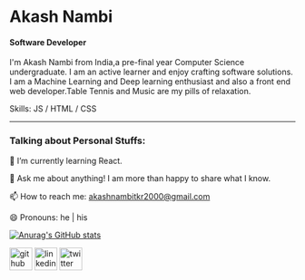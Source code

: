 # Akash Nambi
#### Software Developer 

I'm Akash Nambi from India,a pre-final year Computer Science undergraduate. I am an active learner and enjoy crafting software solutions. I am a Machine Learning and Deep learning enthusiast and also a front end web developer.Table Tennis and Music are my pills of relaxation. 
<!--
**AkashNambi/AkashNambi** is a ✨ _special_ ✨ repository because its `README.md` (this file) appears on your GitHub profile.

Here are some ideas to get you started:
-->

Skills:  JS / HTML / CSS

---
### Talking about Personal Stuffs:


🌱 I’m currently learning React.

💬 Ask me about anything! I am more than happy to share what I know.

📫 How to reach me: akashnambitkr2000@gmail.com

😄 Pronouns: he | his

[![Anurag's GitHub stats](https://github-readme-stats.vercel.app/api?username=AkashNambi)](https://github.com/anuraghazra/github-readme-stats)
 
[<img src='https://cdn.jsdelivr.net/npm/simple-icons@3.0.1/icons/github.svg' alt='github' height='40'>](https://github.com/AkashNambi)  [<img src='https://cdn.jsdelivr.net/npm/simple-icons@3.0.1/icons/linkedin.svg' alt='linkedin' height='40'>](https://www.linkedin.com/in/akash-nambi/)  [<img src='https://cdn.jsdelivr.net/npm/simple-icons@3.0.1/icons/twitter.svg' alt='twitter' height='40'>](https://twitter.com/akash_nambi)  



